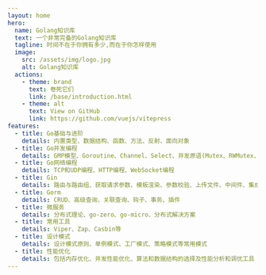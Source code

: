 ```yaml
---
layout: home
hero:
  name: Golang知识库
  text: 一个非常完备的Golang知识库
  tagline: 时间不在于你拥有多少,而在于你怎样使用
  image:
    src: /assets/img/logo.jpg
    alt: Golang知识库
  actions:
    - theme: brand
      text: 卷死它们
      link: /base/introduction.html
    - theme: alt
      text: View on GitHub
      link: https://github.com/vuejs/vitepress
features:
  - title: Go基础与进阶
    details: 内置类型、数据结构、函数、方法、反射、面向对象
  - title: Go并发编程
    details: GMP模型、Goroutine、Channel、Select、并发原语(Mutex、RWMutex、Cond)、并发模式、并发调试和性能分析
  - title: Go网络编程
    details: TCP和UDP编程、HTTP编程、WebSocket编程
  - title: Gin
    details: 路由与路由组、获取请求参数、模板渲染、参数校验、上传文件、中间件、集成WebSocket、Swagger
  - title: Gorm
    details: CRUD、高级查询、关联查询、钩子、事务、插件
  - title: 微服务
    details: 分布式理论、go-zero、go-micro、分布式解决方案
  - title: 常用工具
    details: Viper、Zap、Casbin等
  - title: 设计模式
    details: 设计模式原则、单例模式、工厂模式、策略模式等常用模式
  - title: 性能优化
    details: 包括内存优化、并发性能优化、算法和数据结构的选择及性能分析和调优工具
---
```

